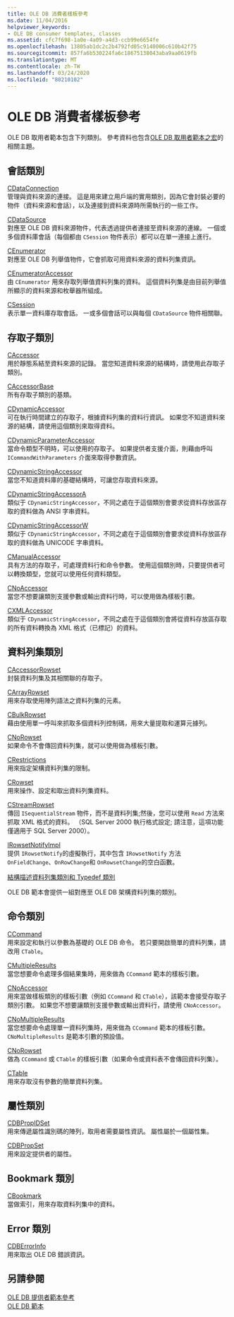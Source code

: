 ```yaml
---
title: OLE DB 消費者樣板參考
ms.date: 11/04/2016
helpviewer_keywords:
- OLE DB consumer templates, classes
ms.assetid: cfc7f698-1a0e-4a09-a4d3-ccb99e6654fe
ms.openlocfilehash: 13805ab1dc2c2b4792fd05c9140006c610b42f75
ms.sourcegitcommit: 857fa6b530224fa6c18675138043aba9aa0619fb
ms.translationtype: MT
ms.contentlocale: zh-TW
ms.lasthandoff: 03/24/2020
ms.locfileid: "80210102"
---
```

# <a name="ole-db-consumer-templates-reference"></a>OLE DB 消費者樣板參考

OLE DB 取用者範本包含下列類別。 參考資料也包含[OLE DB 取用者範本之宏](../../data/oledb/macros-and-global-functions-for-ole-db-consumer-templates.md)的相關主題。

## <a name="session-classes"></a>會話類別

[CDataConnection](../../data/oledb/cdataconnection-class.md)<br/>
管理與資料來源的連接。 這是用來建立用戶端的實用類別，因為它會封裝必要的物件（資料來源和會話），以及連接到資料來源時所需執行的一些工作。

[CDataSource](../../data/oledb/cdatasource-class.md)<br/>
對應至 OLE DB 資料來源物件，代表透過提供者連接至資料來源的連線。 一個或多個資料庫會話（每個都由 `CSession` 物件表示）都可以在單一連接上進行。

[CEnumerator](../../data/oledb/cenumerator-class.md)<br/>
對應至 OLE DB 列舉值物件，它會抓取可用資料來源的資料列集資訊。

[CEnumeratorAccessor](../../data/oledb/cenumeratoraccessor-class.md)<br/>
由 `CEnumerator` 用來存取列舉值資料列集的資料。 這個資料列集是由目前列舉值所顯示的資料來源和枚舉器所組成。

[CSession](../../data/oledb/csession-class.md)<br/>
表示單一資料庫存取會話。 一或多個會話可以與每個 `CDataSource` 物件相關聯。

## <a name="accessor-classes"></a>存取子類別

[CAccessor](../../data/oledb/caccessor-class.md)<br/>
用於靜態系結至資料來源的記錄。 當您知道資料來源的結構時，請使用此存取子類別。

[CAccessorBase](../../data/oledb/caccessorbase-class.md)<br/>
所有存取子類別的基類。

[CDynamicAccessor](../../data/oledb/cdynamicaccessor-class.md)<br/>
可在執行時間建立的存取子，根據資料列集的資料行資訊。 如果您不知道資料來源的結構，請使用這個類別來取得資料。

[CDynamicParameterAccessor](../../data/oledb/cdynamicparameteraccessor-class.md)<br/>
當命令類型不明時，可以使用的存取子。 如果提供者支援介面，則藉由呼叫 `ICommandWithParameters` 介面來取得參數資訊。

[CDynamicStringAccessor](../../data/oledb/cdynamicstringaccessor-class.md)<br/>
當您不知道資料庫的基礎結構時，可讓您存取資料來源。

[CDynamicStringAccessorA](../../data/oledb/cdynamicstringaccessora-class.md)<br/>
類似于 `CDynamicStringAccessor`，不同之處在于這個類別會要求從資料存放區存取的資料做為 ANSI 字串資料。

[CDynamicStringAccessorW](../../data/oledb/cdynamicstringaccessorw-class.md)<br/>
類似于 `CDynamicStringAccessor`，不同之處在于這個類別會要求從資料存放區存取的資料做為 UNICODE 字串資料。

[CManualAccessor](../../data/oledb/cmanualaccessor-class.md)<br/>
具有方法的存取子，可處理資料行和命令參數。 使用這個類別時，只要提供者可以轉換類型，您就可以使用任何資料類型。

[CNoAccessor](../../data/oledb/cnoaccessor-class.md)<br/>
當您不想要讓類別支援參數或輸出資料行時，可以使用做為樣板引數。

[CXMLAccessor](../../data/oledb/cxmlaccessor-class.md)<br/>
類似于 `CDynamicStringAccessor`，不同之處在于這個類別會將從資料存放區存取的所有資料轉換為 XML 格式（已標記）的資料。

## <a name="rowset-classes"></a>資料列集類別

[CAccessorRowset](../../data/oledb/caccessorrowset-class.md)<br/>
封裝資料列集及其相關聯的存取子。

[CArrayRowset](../../data/oledb/carrayrowset-class.md)<br/>
用來存取使用陣列語法之資料列集的元素。

[CBulkRowset](../../data/oledb/cbulkrowset-class.md)<br/>
藉由使用單一呼叫來抓取多個資料列控制碼，用來大量提取和運算元據列。

[CNoRowset](../../data/oledb/cnorowset-class.md)<br/>
如果命令不會傳回資料列集，就可以使用做為樣板引數。

[CRestrictions](../../data/oledb/crestrictions-class.md)<br/>
用來指定架構資料列集的限制。

[CRowset](../../data/oledb/crowset-class.md)<br/>
用來操作、設定和取出資料列集資料。

[CStreamRowset](../../data/oledb/cstreamrowset-class.md)<br/>
傳回 `ISequentialStream` 物件，而不是資料列集;然後，您可以使用 `Read` 方法來抓取 XML 格式的資料。 （SQL Server 2000 執行格式設定; 請注意，這項功能僅適用于 SQL Server 2000）。

[IRowsetNotifyImpl](../../data/oledb/irowsetnotifyimpl-class.md)<br/>
提供 `IRowsetNotify`的虛擬執行，其中包含 `IRowsetNotify` 方法 `OnFieldChange`、`OnRowChange`和 `OnRowsetChange`的空白函數。

[結構描述資料列集類別和 Typedef 類別](../../data/oledb/schema-rowset-classes-and-typedef-classes.md)

OLE DB 範本會提供一組對應至 OLE DB 架構資料列集的類別。

## <a name="command-classes"></a>命令類別

[CCommand](../../data/oledb/ccommand-class.md)<br/>
用來設定和執行以參數為基礎的 OLE DB 命令。 若只要開啟簡單的資料列集，請改用 `CTable`。

[CMultipleResults](../../data/oledb/cmultipleresults-class.md)<br/>
當您想要命令處理多個結果集時，用來做為 `CCommand` 範本的樣板引數。

[CNoAccessor](../../data/oledb/cnoaccessor-class.md)<br/>
用來當做樣板類別的樣板引數（例如 `CCommand` 和 `CTable`），該範本會接受存取子類別引數。 如果您不想要讓類別支援參數或輸出資料行，請使用 `CNoAccessor`。

[CNoMultipleResults](../../data/oledb/cnomultipleresults-class.md)<br/>
當您想要命令處理單一資料列集時，用來做為 `CCommand` 範本的樣板引數。 `CNoMultipleResults` 是範本引數的預設值。

[CNoRowset](../../data/oledb/cnorowset-class.md)<br/>
做為 `CCommand` 或 `CTable` 的樣板引數（如果命令或資料表不會傳回資料列集）。

[CTable](../../data/oledb/ctable-class.md)<br/>
用來存取沒有參數的簡單資料列集。

## <a name="property-classes"></a>屬性類別

[CDBPropIDSet](../../data/oledb/cdbpropidset-class.md)<br/>
用來傳遞屬性識別碼的陣列，取用者需要屬性資訊。 屬性屬於一個屬性集。

[CDBPropSet](../../data/oledb/cdbpropset-class.md)<br/>
用來設定提供者的屬性。

## <a name="bookmark-class"></a>Bookmark 類別

[CBookmark](../../data/oledb/cbookmark-class.md)<br/>
當做索引，用來存取資料列集中的資料。

## <a name="error-class"></a>Error 類別

[CDBErrorInfo](../../data/oledb/cdberrorinfo-class.md)<br/>
用來取出 OLE DB 錯誤資訊。

## <a name="see-also"></a>另請參閱

[OLE DB 提供者範本參考](../../data/oledb/ole-db-provider-templates-reference.md)<br/>
[OLE DB 範本](../../data/oledb/ole-db-templates.md)
